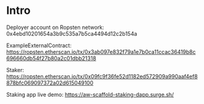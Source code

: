 # Intro
Deployer account on Ropsten network:
0x4ebd10201654a3b9c535a7b5ca4494d12c2b154a 

ExampleExternalContract:
https://ropsten.etherscan.io/tx/0x3ab097e832f79a1e7b0ca11ccac36419b8c696660db54f27b80a2c01dbb21318

Staker:
https://ropsten.etherscan.io/tx/0x09fc9f36fe52d1182ed572909a990aaf4ef8878bfc069097372a02d615049100

Staking app live demo:
https://aw-scaffold-staking-dapp.surge.sh/